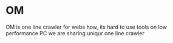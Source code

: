 # OM
OM is one line crawler for webs how, its hard to use tools on low performance PC we are sharing uniqur one line crawler 
